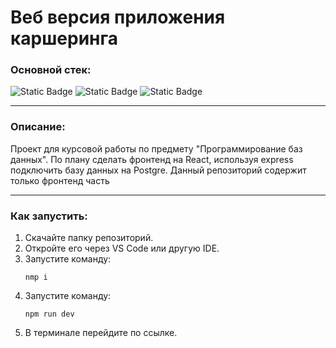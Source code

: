 # Веб версия приложения каршеринга

### Основной стек:
![Static Badge](https://img.shields.io/badge/React-blue?style=for-the-badge)
![Static Badge](https://img.shields.io/badge/Node.js-green?style=for-the-badge)
![Static Badge](https://img.shields.io/badge/Postgre-blue?style=for-the-badge)

___
### Описание:
Проект для курсовой работы по предмету "Программирование баз данных".
По плану сделать фронтенд на React, используя express подключить базу данных на Postgre.
Данный репозиторий содержит только фронтенд часть
___

### Как запустить:

1. Скачайте папку репозиторий.
2. Откройте его через VS Code или другую IDE.
3. Запустите команду: 
   ```
   nmp i
   ```
4. Запустите команду: 
   ```
   npm run dev
   ```   
5. В терминале перейдите по ссылке.
